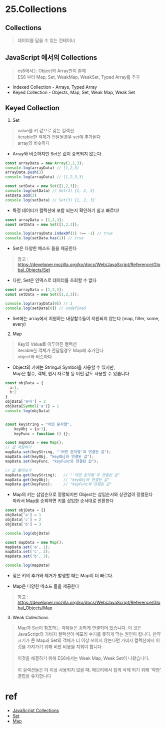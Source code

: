 # 25.Collections

## Collections
> 데이터를 담을 수 있는 컨테이너

## JavaScript 에서의 Collections
> es5에서는 Object와 Array만이 존재 <br/>
ES6 부터 Map, Set, WeakMap, WeakSet, Typed Array를 추가 

* Indexed Collection - Arrays, Typed Array
* Keyed Collection - Objects, Map, Set, Weak Map, Weak Set

## Keyed Collection 
1. Set
>  value를 키 값으로 갖는 컬렉션 <br>
iterable한 객체가 전달될경우 set에 추가된다 <br>
array와 비슷하다

* Array와 비슷하지만 Set은 깂이 중복되지 않는다.

```js
const arrayData = new Array(1,2,3);
console.log(arrayData) // [1,2,3]
arrayData.push(3)
console.log(arrayData) // [1,2,3,3]

const setData = new Set([1,2,3]);
console.log(setData) // Set(3) {1, 2, 3}
setData.add(3)
console.log(setData) // Set(3) {1, 2, 3}'

```

* 특정 데이터가 컬렉션에 포함 되는지 확인하기 쉽고 빠르다!
```js
const arrayData = [1,2,3];
const setData = new Set([1,2,3]);

console.log(arrayData.indexOf(1) !== -1) // true
console.log(setData.has(1)) // true
```

* Set은 다양한 메소드 들을 제공한다
> 참고 : https://developer.mozilla.org/ko/docs/Web/JavaScript/Reference/Global_Objects/Set

* 다만, Set은 인덱스로 데이터를 조회할 수 없다
```js
const arrayData = [1,2,3];
const setData = new Set([1,2,3]);

console.log(arrayData[0]) // 1
console.log(setData[0]) // undefined
```

* Set에는 array에서 지원하는 내장함수들이 지원되지 않는다 (map, filter, some, every)

2. Map
> Key와 Value로 이루어진 컬렉션 <br>
iterable한 객체가 전달될경우 Map에 추가된다 <br>
object와 비슷하다<br>

* Object의 키에는 String과 Symbol을 사용할 수 있지만, <br/>
Map은 함수, 객체, 원시 자료형 등 어떤 값도 사용할 수 있습니다

```js
const objData = {
  a:1,
  b:2
}
objData['문자'] = 2
objData[Symbol('a')] = 1
console.log(objData)


const keyString = "어떤 문자열",
    keyObj = {a:1},
    keyFunc = function () {};

const mapData = new Map();
// 값 저장하기
mapData.set(keyString, "'어떤 문자열'과 연결된 값");
mapData.set(keyObj, "keyObj와 연결된 값");
mapData.set(keyFunc, "keyFunc와 연결된 값");

// 값 불러오기
mapData.get(keyString);   // "'어떤 문자열'과 연결된 값"
mapData.get(keyObj);      // "keyObj와 연결된 값"
mapData.get(keyFunc);     // "keyFunc와 연결된 값"

```
* Map의 키는 삽입순으로 정렬되지만 Object는 삽입순서와 상관없이 정렬된다 <br/>
 따라서 Map을 순회하면 키를 삽입한 순서대로 반환한다

 ```js
 const objData = {}
objData['a'] = 1
objData['c'] = 2
objData['b'] = 3

console.log(objData)

const mapData = new Map();
mapData.set('a', 1);
mapData.set('c', 2);
mapData.set('b', 3);

console.log(mapData)

```


* 잦은 키의 추가와 제거가 발생할 때는 Map이 더 빠르다.

* Map은 다양한 메소드 들을 제공한다
> 참고 : https://developer.mozilla.org/ko/docs/Web/JavaScript/Reference/Global_Objects/Map


3. Weak Collections

> Map과 Set이 참조하는 객체들은 강하게 연결되어 있습니다. 이 것은 JavaScript의 가비지 컬렉션이 메모리 수거를 못하게 막는 원인이 됩니다. 만약 크기가 큰 Map과 Set의 객체가 더 이상 쓰이지 않는다면 가비지 컬렉션에서 이것을 가져가기 위해 비싼 비용을 치뤄야 합니다.<br/><br/>
이것을 해결하기 위해 ES6에서는 Weak Map, Weak Set이 나왔습니다.<br/><br/>
이 컬렉션들은 더 이상 사용되지 않을 때, 메모리에서 쉽게 삭제 되기 위해 '약한' 결합을 유지합니다<br/>


# ref
- [JavaScript Collections](https://velog.io/@yesdoing/JavaScript-Collections)
- [Set](https://www.inflearn.com/course/%ED%95%B5%EC%8B%AC%EA%B0%9C%EB%85%90-javascript-flow/dashboard)
- [Map](https://developer.mozilla.org/ko/docs/Web/JavaScript/Reference/Global_Objects/Map)